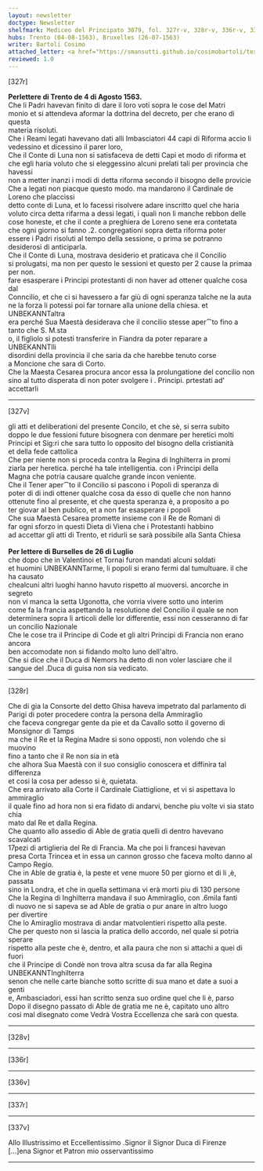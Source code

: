 ```yaml
---
layout: newsletter
doctype: Newsletter
shelfmark: Mediceo del Principato 3079, fol. 327r-v, 328r-v, 336r-v, 337r-v
hubs: Trento (04-08-1563), Bruxelles (26-07-1563)
writer: Bartoli Cosimo
attached_letter: <a href="https://smansutti.github.io/cosimobartoli/texts/TBD/">TBD</a>
reviewed: 1.0
---
```


[327r]  
  
  
<strong>Perlettere di Trento de 4 di Agosto 1563.</strong>  
Che li Padri havevan finito di dare il loro voti sopra le cose del Matri   
monio et si attendeva aformar la dottrina del decreto, per che erano di questa  
materia risoluti.  
Che i Reami legati havevano dati alli Imbasciatori 44 capi di Riforma accio li   
vedessino et dicessino il parer loro,  
Che il Conte di Luna non si satisfaceva de detti Capi et modo di riforma et  
che egli haria voluto che si eleggessino alcuni prelati tali per provincia che havessi  
non a metter inanzi i modi di detta riforma secondo il bisogno delle provicie  
Che a legati non piacque questo modo. ma mandarono il Cardinale de Loreno che placcissi  
detto conte di Luna, et lo facessi risolvere adare  inscritto quel che haria  
voluto circa detta rifarma a dessi legati, i quali non li manche rebbon delle  
cose honeste, et che il conte a preghiera de Loreno sene era contetata  
che ogni giorno si fanno .2. congregationi sopra detta riforma poter  
essere i Padri risoluti al tempo della sessione, o prima se potranno  
desiderosi di anticiparla.  
Che il Conte di Luna, mostrava desiderio et praticava che il Concilio  
si prolugatsi, ma non per questo le sessioni et questo per 2 cause la primaa per non.  
fare esasperare i Principi protestanti di non haver ad ottener qualche cosa dal  
Conncilio, et che ci si havessero a far giù di ogni speranza talche ne la auta  
ne la forza li potessi poi far tornare alla unione della chiesa. et UNBEKANNTaltra  
era perché Sua Maestà desiderava che il concilio stesse aper⁀to fino a tanto che S. M.sta  
o, il figliolo si potesti transferire in Fiandra da poter reparare a UNBEKANNTlli  
disordini della provincia il che saria da che harebbe tenuto corse  
a Moncione che sara di Corto.  
Che la Maesta Cesarea procura ancor essa la prolungatione del concilio non  
sino al tutto disperata di non poter svolgere i . Principi. prtestati ad' accettarli  
  
  
  
---  

[327v]  
  
  
gli atti et deliberationi del presente Concilo, et che sè, si serra subito  
doppo le due fessioni future bisognera con denmare per heretici molti  
Principi et Sig:ri che sara tutto lo opposito del bisogno della cristianità  
et della fede cattolica  
Che per niente non si proceda contra la Regina di Inghilterra in promi  
ziarla per heretica. perché ha tale intelligentia. con i Principi della  
Magna che potria causare qualche grande incon veniente.  
Che il Tener aper⁀to il Concilio si pascono i Popoli di speranza di  
poter di di indi ottener qualche cosa da esso di quelle che non hanno  
ottenute fino al presente, et che questa speranza è, a proposito a po  
ter giovar al ben publico, et a non far esasperare i popoli  
Che sua Maestà Cesarea promette insieme con il Re de Romani di  
far ogni sforzo in questi Dieta di Viena che i Protestanti habbino  
ad accettar gli atti di Trento, et ridurli se sarà possibile alla Santa Chiesa  
<br/><strong>Per lettere di Burselles de 26 di Luglio</strong>  
che dopo che in Valentinoi et Tornai furon mandati alcuni soldati  
et huomini UNBEKANNTarme, li popoli si erano fermi dal tumultuare. il che ha causato  
chealcuni altri luoghi hanno havuto rispetto al muoversi. ancorche in segreto  
non vi manca la setta Ugonotta, che vorria vivere sotto uno interim  
come fa la francia aspettando la resolutione del Concilio il quale se non  
determinera sopra li articoli delle lor differentie, essi non cesseranno di far  
un concilio Nazionale  
Che le cose tra il Principe di Code et gli altri Principi di Francia non erano ancora  
ben accomodate non si fidando molto luno dell'altro.  
Che si dice che il Duca di Nemors ha detto di non voler lasciare che il  
sangue del .Duca di guisa non sia vedicato.  
  
---  

[328r]  
  
  
Che di gia la Consorte del detto Ghisa haveva impetrato dal parlamento di  
Parigi di poter procedere contra la persona della Ammiraglio  
che faceva congregar gente da pie et da Cavallo sotto il governo di Monsignor di Tamps  
ma che il Re et la Regina Madre si sono opposti, non volendo che si muovino  
fino a tanto che il Re non sia in età  
che alhora Sua Maestà con il suo consiglio conoscera et diffinira tal differenza  
et cosi la cosa per adesso si è, quietata.  
Che era arrivato alla Corte il Cardinale Ciattiglione, et vi si aspettava lo ammiraglio  
il quale fino ad hora non si era fidato di andarvi, benche piu volte vi sia stato chia  
mato dal Re et dalla Regina.  
Che quanto allo assedio di Able de gratia quelli di dentro havevano scavalcati  
17pezi di artiglieria del Re di Francia. Ma che poi li francesi havevan  
presa Corta Trincea et in essa un cannon grosso che faceva molto danno al  
Campo Regio.  
Che in Able de gratia è, la peste et vene muore 50 per giorno et di li ,è, passata  
sino in Londra, et che in quella settimana vi erà morti piu di 130 persone  
Che la Regina di Inghilterra mandava il suo Ammiraglio, con .6mila fanti  
di nuovo ne si sapeva se ad Able de gratia o pur anare in altro luogo  
per divertire  
Che lo Amiraglio mostrava di andar matvolentieri rispetto alla peste.  
Che per questo non si lascia la pratica dello accordo, nel quale si potria sperare  
rispetto alla peste che è, dentro, et alla paura che non si attachi a quei di fuori  
che il Principe di Condè non trova altra scusa da far alla Regina UNBEKANNTInghilterra  
senon che nelle carte bianche sotto scritte di sua mano et date a suoi a genti  
e, Ambasciadori, essi han scritto senza suo ordine quel che li è, parso  
Dopo il disegno passato di Able de gratia me ne è, capitato uno altro  
così mal disegnato come Vedrà Vostra Eccellenza che sarà con questa.  
  
---  

[328v]  
  
  
  
---  

[336r]  
  
  
  
---  

[336v]  
  
  
  
---  

[337r]  
  
  
  
---  

[337v]  
  
  
Allo Illustrissimo et Eccellentissimo .Signor il Signor Duca di Firenze  
[...]ena Signor et Patron mio osservantissimo  
  
---  

